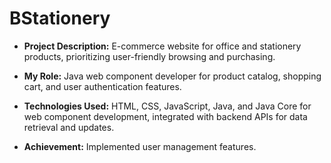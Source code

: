 # BStationery

- **Project Description:** E-commerce website for office and stationery products, prioritizing user-friendly browsing and purchasing.

- **My Role:** Java web component developer for product catalog, shopping cart, and user authentication features.

- **Technologies Used:** HTML, CSS, JavaScript, Java, and Java Core for web component development, integrated with backend APIs for data retrieval and updates.

- **Achievement:** Implemented user management features.
